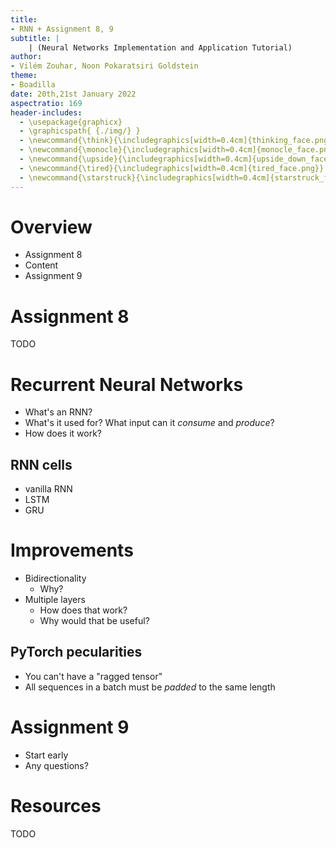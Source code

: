 ```yaml
---
title:
- RNN + Assignment 8, 9
subtitle: |
    | (Neural Networks Implementation and Application Tutorial)
author:
- Vilém Zouhar, Noon Pokaratsiri Goldstein
theme:
- Boadilla
date: 20th,21st January 2022
aspectratio: 169
header-includes:
  - \usepackage{graphicx}
  - \graphicspath{ {./img/} }
  - \newcommand{\think}{\includegraphics[width=0.4cm]{thinking_face.png}}
  - \newcommand{\monocle}{\includegraphics[width=0.4cm]{monocle_face.png}}
  - \newcommand{\upside}{\includegraphics[width=0.4cm]{upside_down_face.png}}
  - \newcommand{\tired}{\includegraphics[width=0.4cm]{tired_face.png}}
  - \newcommand{\starstruck}{\includegraphics[width=0.4cm]{starstruck_face.png}}
---
```


# Overview 

- Assignment 8
- Content
- Assignment 9

# Assignment 8

TODO

# Recurrent Neural Networks

- What's an RNN?
- What's it used for? What input can it _consume_ and _produce_?
- How does it work?

## RNN cells

- vanilla RNN
- LSTM
- GRU

# Improvements

- Bidirectionality
  - Why?
- Multiple layers
  - How does that work?
  - Why would that be useful?

## PyTorch pecularities
- You can't have a "ragged tensor"
- All sequences in a batch must be _padded_ to the same length

# Assignment 9

- Start early
- Any questions?

# Resources

TODO